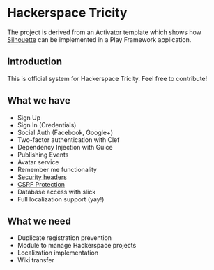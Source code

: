 Hackerspace Tricity
==============================

The project is derived from an Activator template which shows how [Silhouette](https://github.com/mohiva/play-silhouette) can be implemented in a Play Framework application. 

## Introduction

This is official system for Hackerspace Tricity. Feel free to contribute!

## What we have

* Sign Up
* Sign In (Credentials)
* Social Auth (Facebook, Google+)
* Two-factor authentication with Clef
* Dependency Injection with Guice
* Publishing Events
* Avatar service
* Remember me functionality
* [Security headers](https://www.playframework.com/documentation/2.4.x/SecurityHeaders)
* [CSRF Protection](https://www.playframework.com/documentation/2.4.x/ScalaCsrf)
* Database access with slick
* Full localization support (yay!)

## What we need

* Duplicate registration prevention
* Module to manage Hackerspace projects
* Localization implementation
* Wiki transfer